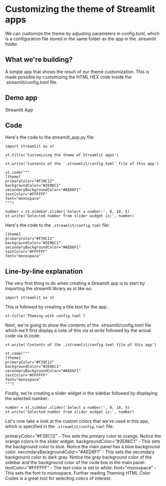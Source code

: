 # Customizing the theme of Streamlit apps
We can customize the theme by adjusting parameters in config.toml, which is a configuration file stored in the same folder as the app in the .streamlit folder.

## What we're building?
A simple app that shows the result of our theme customization. This is made possible by customizing the HTML HEX code inside the .streamlit/config.toml file.

## Demo app

Streamlit App

## Code
Here's the code to the streamlit_app.py file:

```
import streamlit as st

st.title('Customizing the theme of Streamlit apps')

st.write('Contents of the `.streamlit/config.toml` file of this app')

st.code("""
[theme]
primaryColor="#F39C12"
backgroundColor="#2E86C1"
secondaryBackgroundColor="#AED6F1"
textColor="#FFFFFF"
font="monospace"
""")

number = st.sidebar.slider('Select a number:', 0, 10, 5)
st.write('Selected number from slider widget is:', number)
```
Here's the code to the `.streamlit/config.toml` file:

```
[theme]
primaryColor="#F39C12"
backgroundColor="#2E86C1"
secondaryBackgroundColor="#AED6F1"
textColor="#FFFFFF"
font="monospace"`
```

## Line-by-line explanation
The very first thing to do when creating a Streamlit app is to start by importing the streamlit library as st like so:

```
import streamlit as st
```
This is followed by creating a title text for the app:

```
st.title('Theming with config.toml')
```

Next, we're going to show the contents of the .streamlit/config.toml file which we'll first display a note of this via st.write followed by the actual code via st.code:

```
st.write('Contents of the ./streamlit/config.toml file of this app')

st.code("""
[theme]
primaryColor="#F39C12"
backgroundColor="#2E86C1"
secondaryBackgroundColor="#AED6F1"
textColor="#FFFFFF"
font="monospace"
""")
```
Finally, we're creating a slider widget in the sidebar followed by displaying the selected number:

```
number = st.sidebar.slider('Select a number:', 0, 10, 5)
st.write('Selected number from slider widget is:', number)
````
Let's now take a look at the custom colors that we've used in this app, which is specified in the `.streamlit/config.toml` file:

primaryColor="#F39C12" - This sets the primary color to orange. Notice the orange colors in the slider widget.
backgroundColor="#2E86C1" - This sets the background color to blue. Notice the main panel has a blue background color.
secondaryBackgroundColor="#AED6F1" - This sets the secondary background color to dark gray. Notice the gray background color of the sidebar and the background color of the code box in the main panel.
textColor="#FFFFFF" - The text color is set to white.
font="monospace" - This sets the font to monospace.
Further reading
Theming
HTML Color Codes is a great tool for selecting colors of interest.